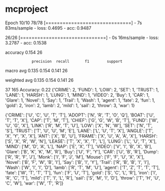 # mcproject
Epoch 10/10
78/78 [==============================] - 7s 83ms/sample - loss: 0.4695 - acc: 0.9487

26/26 [==============================] - 0s 16ms/sample - loss: 3.2787 - acc: 0.1538

   accuracy                          0.154        26
   
   				precision  recall		f1        support
               
   macro avg      0.135     0.154     0.141        26
   
weighted avg      0.135     0.154     0.141        26

37 165
Accuracy: 0.22
{'CRIME': 2, 'FUND': 1, 'LOW': 2, 'SET': 1, 'TRUST': 1, 'LANE': 1, 'HARSH': 1, 'LUNG': 1, 'MIND': 1, 'VIDEO': 2, 'Buy': 1, 'CAR': 1, 'Glare': 1, 'Novel': 1, 'Say': 1, 'Trail': 1, 'Wash': 1, 'agent': 1, 'fate': 2, 'fun': 1, 'gold': 2, 'iron': 2, 'lamb': 2, 'mild': 1, 'sail': 2, 'throw': 3, 'war': 1}


{'CRIME': ['U', 'C', 'U', 'T', 'T'], 'ADOPT': ['N', 'R', 'T', 'O', 'Q'], 'BOAT': ['U', 'T', 'T', 'X'], 'CAP': ['T', 'M', 'T'], 'CHIEF': ['G', 'G', 'W', 'B', 'T'], 'FUND': ['W', 'U', 'G', 'X'], 'LINK': ['R', 'M', 'T', 'U'], 'LOW': ['X', 'N', 'W'], 'SET': ['N', 'T', 'S'], 'TRUST': ['T', 'U', 'U', 'M', 'E'], 'LANE': ['L', 'U', 'T', 'X'], 'ANGLE': ['T', 'X', 'Y', 'X', 'X'], 'ANT': ['X', 'B', 'U'], 'FRAME': ['X', 'U', 'A', 'A', 'X'], 'HARSH': ['S', 'X', 'R', 'W', 'N'], 'LEASE': ['T', 'X', 'X', 'T', 'L'], 'LUNG': ['L', 'U', 'T', 'X'], 'MIND': ['M', 'D', 'A', 'L'], 'NAP': ['E', 'X', 'T'], 'VIDEO': ['V', 'I', 'B', 'X', 'B'], 'Glare': ['B', 'K', 'K', 'M', 'R'], 'Buy': ['U', 'F', 'Y'], 'CAR': ['U', 'B', 'R'], 'Dump': ['R', 'R', 'F', 'J'], 'Monk': ['I', 'F', 'J', 'M'], 'Mouse': ['F', 'F', 'U', 'X', 'X'], 'Novel': ['B', 'F', 'W', 'B', 'I'], 'Say': ['B', 'I', 'Y'], 'Trail': ['R', 'B', 'B', 'I', 'I'], 'Wash': ['W', 'I', 'I', 'D'], 'lamb': ['R', 'T', 'M', 'U'], 'agent': ['T', 'Z', 'T', 'T', 'T'], 'fate': ['W', 'T', 'T', 'T'], 'fun': ['F', 'U', 'T'], 'gold': ['S', 'C', 'L', 'R'], 'iron': ['I', 'R', 'C', 'T'], 'mild': ['T', 'I', 'L', 'R'], 'sail': ['S', 'M', 'I', 'D'], 'throw': ['T', 'H', 'U', 'C', 'W'], 'war': ['W', 'T', 'R']}
